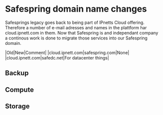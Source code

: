 # Safespring domain name changes

Safesprings legacy goes back to being part of IPnetts Cloud offering. Therefore a number of e-mail adresses and names in the plattform har cloud.ipnett.com in them. Now that Safespring is and independant company a continous work is done to migrate those services into our Safespring domain.

|Old|New|Comment|
|cloud.ipnett.com|safespring.com|None|
|cloud.ipnett.com|safedc.net|For datacenter things|

## Backup

## Compute

## Storage


